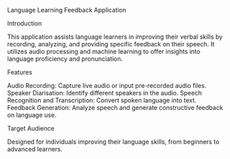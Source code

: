 Language Learning Feedback Application


Introduction

This application assists language learners in improving their verbal skills
by recording, analyzing, and providing specific feedback on their speech.
It utilizes audio processing and machine learning to offer insights into
language proficiency and pronunciation.


Features

Audio Recording: Capture live audio or input pre-recorded audio files.
Speaker Diarisation: Identify different speakers in the audio.
Speech Recognition and Transcription: Convert spoken language into text.
Feedback Generation: Analyze speech and generate constructive feedback on language use.


Target Audience

Designed for individuals improving their language skills, from beginners to advanced learners.
